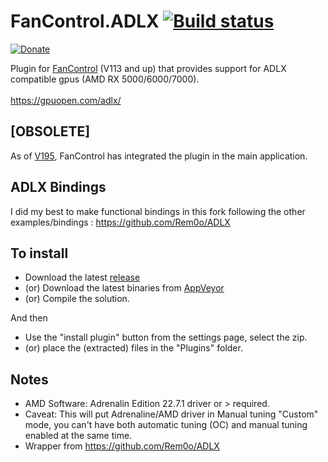 # FanControl.ADLX [![Build status](https://ci.appveyor.com/api/projects/status/di3028g55s139rwt?svg=true)](https://ci.appveyor.com/project/Rem0o/fancontrol-adlx)

[![Donate](https://img.shields.io/badge/Donate-PayPal-blue.svg?style=flat&logo=paypal)](https://www.paypal.com/cgi-bin/webscr?cmd=_donations&business=N4JPSTUQHRJM8&currency_code=USD&source=url&item_name=Fan+Control)

Plugin for [FanControl](https://github.com/Rem0o/FanControl.Releases) (V113 and up) that provides support for ADLX compatible gpus (AMD RX 5000/6000/7000).
<br/><br/>
https://gpuopen.com/adlx/

## [OBSOLETE]

As of [V195](https://github.com/Rem0o/FanControl.Releases/releases/tag/V195), FanControl has integrated the plugin in the main application.

## ADLX Bindings

I did my best to make functional bindings in this fork following the other examples/bindings : https://github.com/Rem0o/ADLX<br/>

## To install

* Download the latest [release](https://github.com/Rem0o/FanControl.ADLX/releases)
* (or) Download the latest binaries from [AppVeyor](https://ci.appveyor.com/project/Rem0o/fancontrol-adlx/build/artifacts)
* (or) Compile the solution.

And then

* Use the "install plugin" button from the settings page, select the zip.
* (or) place the (extracted) files in the "Plugins" folder.

## Notes

* AMD Software: Adrenalin Edition 22.7.1 driver or > required.
* Caveat: This will put Adrenaline/AMD driver in Manual tuning "Custom" mode, you can't have both automatic tuning (OC) and manual tuning enabled at the same time. 
* Wrapper from https://github.com/Rem0o/ADLX

